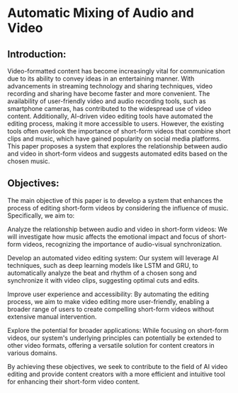 # Automatic Mixing of Audio and Video
## Introduction:
Video-formatted content has become increasingly vital for communication due to its ability to convey ideas in an entertaining manner. With advancements in streaming technology and sharing techniques, video recording and sharing have become faster and more convenient. The availability of user-friendly video and audio recording tools, such as smartphone cameras, has contributed to the widespread use of video content. Additionally, AI-driven video editing tools have automated the editing process, making it more accessible to users. However, the existing tools often overlook the importance of short-form videos that combine short clips and music, which have gained popularity on social media platforms. This paper proposes a system that explores the relationship between audio and video in short-form videos and suggests automated edits based on the chosen music.

## Objectives:
The main objective of this paper is to develop a system that enhances the process of editing short-form videos by considering the influence of music. Specifically, we aim to:

Analyze the relationship between audio and video in short-form videos: We will investigate how music affects the emotional impact and focus of short-form videos, recognizing the importance of audio-visual synchronization.

Develop an automated video editing system: Our system will leverage AI techniques, such as deep learning models like LSTM and GRU, to automatically analyze the beat and rhythm of a chosen song and synchronize it with video clips, suggesting optimal cuts and edits.

Improve user experience and accessibility: By automating the editing process, we aim to make video editing more user-friendly, enabling a broader range of users to create compelling short-form videos without extensive manual intervention.

Explore the potential for broader applications: While focusing on short-form videos, our system's underlying principles can potentially be extended to other video formats, offering a versatile solution for content creators in various domains.

By achieving these objectives, we seek to contribute to the field of AI video editing and provide content creators with a more efficient and intuitive tool for enhancing their short-form video content.
